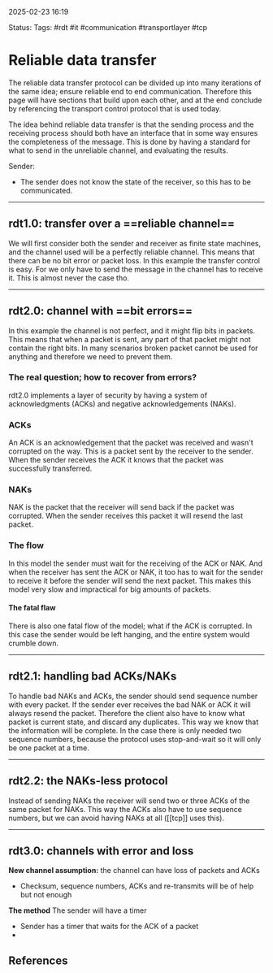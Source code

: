 2025-02-23 16:19

Status:
Tags: #rdt #it #communication #transportlayer #tcp 

# Reliable data transfer

The reliable data transfer protocol can be divided up into many iterations of the same idea; ensure reliable end to end communication. Therefore this page will have sections that build upon each other, and at the end conclude by referencing the transport control protocol that is used today. 

The idea behind reliable data transfer is that the sending process and the receiving process should both have an interface that in some way ensures the completeness of the message. This is done by having a standard for what to send in the unreliable channel, and evaluating the results. 

Sender:
- The sender does not know the state of the receiver, so this has to be communicated.

---
## rdt1.0: transfer over a ==reliable channel==

We will first consider both the sender and receiver as finite state machines, and the channel used will be a perfectly reliable channel. This means that there can be no bit error or packet loss. 
In this example the transfer control is easy. For we only have to send the message in the channel has to receive it. This is almost never the case tho. 

---
## rdt2.0: channel with ==bit errors==

In this example the channel is not perfect, and it might flip bits in packets. This means that when a packet is sent, any part of that packet might not contain the right bits. In many scenarios broken packet cannot be used for anything and therefore we need to prevent them. 
### The real question; how to recover from errors?
rdt2.0 implements a layer of security by having a system of acknowledgments (ACKs) and negative acknowledgements (NAKs). 
### ACKs
An ACK is an acknowledgement that the packet was received and wasn't corrupted on the way. This is a packet sent by the receiver to the sender. When the sender receives the ACK it knows that the packet was successfully transferred. 
### NAKs
NAK is the packet that the receiver will send back if the packet was corrupted. When the sender receives this packet it will resend the last packet. 
### The flow
In this model the sender must wait for the receiving of the ACK or NAK. And when the receiver has sent the ACK or NAK, it too has to wait for the sender to receive it before the sender will send the next packet. This makes this model very slow and impractical for big amounts of packets. 
#### The fatal flaw
There is also one fatal flow of the model; what if the ACK is corrupted. In this case the sender would be left hanging, and the entire system would crumble down. 

---
## rdt2.1: handling bad ACKs/NAKs
To handle bad NAKs and ACKs, the sender should send sequence number with every packet. If the sender ever receives the bad NAK or ACK it will always resend the packet. Therefore the client also have to know what packet is current state, and discard any duplicates. This way we know that the information will be complete. 
In the case there is only needed two sequence numbers, because the protocol uses stop-and-wait so it will only be one packet at a time.

---
## rdt2.2: the NAKs-less protocol
Instead of sending NAKs the receiver will send two or three ACKs of the same packet for NAKs. This way the ACKs also have to use sequence numbers, but we can avoid having NAKs at all ([[tcp]] uses this).

---
## rdt3.0: channels with **error** and **loss**

**New channel assumption:** the channel can have loss of packets and ACKs
- Checksum, sequence numbers, ACKs and re-transmits will be of help but not enough

**The method**
The sender will have a timer 
- Sender has a timer that waits for the ACK of a packet
- 










## References